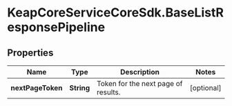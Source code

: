 # KeapCoreServiceCoreSdk.BaseListResponsePipeline

## Properties

Name | Type | Description | Notes
------------ | ------------- | ------------- | -------------
**nextPageToken** | **String** | Token for the next page of results. | [optional] 


